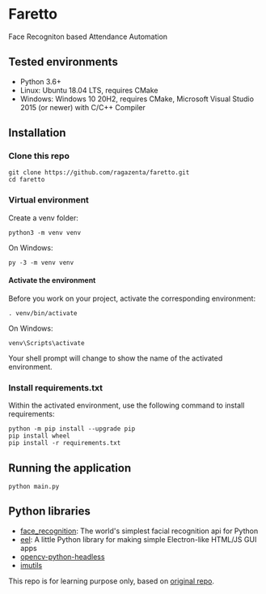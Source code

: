 # Faretto
Face Recogniton based Attendance Automation


## Tested environments
- Python 3.6+
- Linux: Ubuntu 18.04 LTS, requires CMake
- Windows: Windows 10 20H2, requires CMake, Microsoft Visual Studio 2015 (or newer) with C/C++ Compiler


## Installation

### Clone this repo

	git clone https://github.com/ragazenta/faretto.git
	cd faretto

### Virtual environment

Create a venv folder:

    python3 -m venv venv

On Windows:

    py -3 -m venv venv

#### Activate the environment

Before you work on your project, activate the corresponding environment:

    . venv/bin/activate

On Windows:

    venv\Scripts\activate

Your shell prompt will change to show the name of the activated environment.


### Install requirements.txt

Within the activated environment, use the following command to install
requirements:

	python -m pip install --upgrade pip
    pip install wheel
    pip install -r requirements.txt


## Running the application

	python main.py


## Python libraries
- [face_recognition](https://github.com/ageitgey/face_recognition): The world's simplest facial recognition api for Python
- [eel](https://github.com/ChrisKnott/Eel): A little Python library for making simple Electron-like HTML/JS GUI apps
- [opencv-python-headless](https://github.com/opencv/opencv-python)
- [imutils](https://github.com/jrosebr1/imutils)


This repo is for learning purpose only, based on [original repo](https://github.com/kuntal811/automatic-attendance-using-face-recognition).
